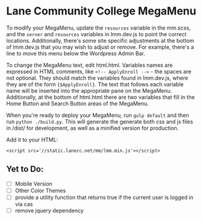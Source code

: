 Lane Community College MegaMenu
===============================

To modify your MegaMenu, update the `resources` variable in the mm.scss, and the `server` and `resources` variables in lmm.dev.js to point the correct locations. Additionally, there's some site specific adjustments at the bottom of lmm.dev.js that you may wish to adjust or remove. For example, there's a line to move this menu below the Wordpress Admin Bar.

To change the MegaMenu text, edit html.html. Variables names are expressed in HTML comments, like `<!-- ApplyEnroll -->` - the spaces are not optional. They should match the variables found in lmm.dev.js, where they are of the form `{$ApplyEnroll}`. The text that follows each variable name will be inserted into the appropriate pane on the MegaMenu. Additionally, at the bottom of html.html there are two variables that fill in the Home Button and Search Button areas of the MegaMenu.

When you're ready to deploy your MegaMenu, run `gulp default` and then run `python ./build.py`. This will generate the generate both css and js files in /dist/ for development, as well as a minified version for production. 

Add it to your HTML:

    <script src='//static.lanecc.net/mm/lmm.min.js'></script>

Yet to Do:
----------
- [ ] Mobile Version
- [ ] Other Color Themes
- [ ] provide a utility function that returns true if the current user is logged in via cas
- [ ] remove jquery dependency